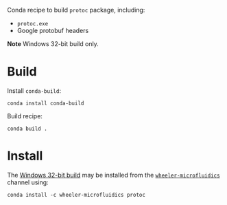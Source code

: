 Conda recipe to build `protoc` package, including:

 - `protoc.exe`
 - Google protobuf headers

**Note** Windows 32-bit build only.

Build
=====

Install `conda-build`:

    conda install conda-build

Build recipe:

    conda build .


Install
=======

The [Windows 32-bit build][1] may be installed from the
[`wheeler-microfluidics`][2] channel using:

    conda install -c wheeler-microfluidics protoc


[1]: https://anaconda.org/wheeler-microfluidics/protoc
[2]: https://anaconda.org/wheeler-microfluidics
